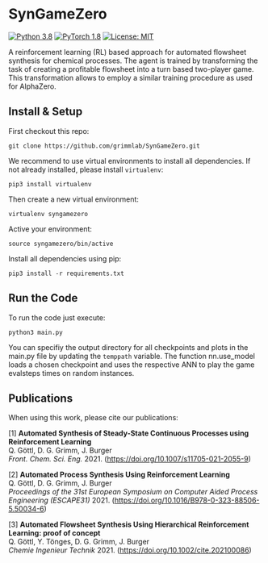 # SynGameZero
[![Python 3.8](https://img.shields.io/badge/Python-3.8-3776AB)](https://www.python.org/downloads/release/python-388/)
[![PyTorch 1.8](https://img.shields.io/badge/PyTorch-1.8-FF6F00?logo=pytorch)](https://github.com/pytorch/pytorch/releases/tag/v1.7.0)
[![License: MIT](https://img.shields.io/badge/License-MIT-yellow.svg)](https://opensource.org/licenses/MIT)

A reinforcement learning (RL) based approach for automated flowsheet synthesis for chemical processes. The agent is trained by transforming the task of creating a profitable flowsheet into a turn based two-player game. This transformation allows to employ a similar training procedure as used for AlphaZero.  

## Install & Setup 
First checkout this repo:

```git clone https://github.com/grimmlab/SynGameZero.git```  

We recommend to use virtual environments to install all dependencies. If not already installed, please install `virtualenv`:  

```pip3 install virtualenv```  

Then create a new virtual environment:  

```virtualenv syngamezero```  

Active your environment:

```source syngamezero/bin/active```  

Install all dependencies using pip:  

```pip3 install -r requirements.txt```

## Run the Code
To run the code just execute:

```python3 main.py```  

You can specifiy the output directory for all checkpoints and plots in the main.py file by updating the `temppath` variable. 
The function nn.use_model loads a chosen checkpoint and uses the respective ANN to play the game evalsteps times on random instances.

## Publications
When using this work, please cite our publications:

[1] **Automated Synthesis of Steady-State Continuous Processes using Reinforcement Learning**  
Q. Göttl, D. G. Grimm, J. Burger  
*Front. Chem. Sci. Eng.* 2021. (https://doi.org/10.1007/s11705-021-2055-9)  

[2] **Automated Process Synthesis Using Reinforcement Learning**  
Q. Göttl, D. G. Grimm, J. Burger  
*Proceedings of the 31st European Symposium on Computer Aided Process Engineering (ESCAPE31)* 2021. (https://doi.org/10.1016/B978-0-323-88506-5.50034-6)

[3] **Automated Flowsheet Synthesis Using Hierarchical Reinforcement Learning: proof of concept**  
Q. Göttl, Y. Tönges, D. G. Grimm, J. Burger  
*Chemie Ingenieur Technik* 2021. (https://doi.org/10.1002/cite.202100086)
